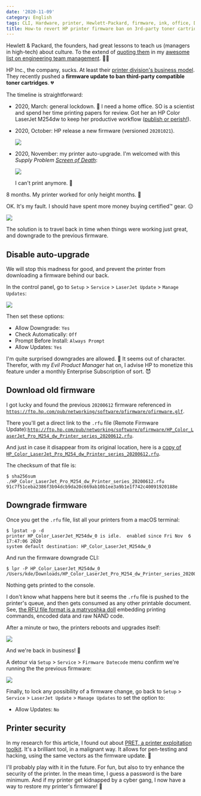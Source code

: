 ```yaml
---
date: '2020-11-09'
category: English
tags: CLI, Hardware, printer, Hewlett-Packard, firmware, ink, office, DRM, macOS, toner
title: How-to revert HP printer firmware ban on 3rd-party toner cartridges
---
```


Hewlett & Packard, the founders, had great lessons to teach us (managers in high-tech) about culture. To the extend of [quoting them](https://github.com/kdeldycke/awesome-engineering-team-management/commit/de3e64647c911f78a37b3e54c7e46197acb061e1) in my [awesome list on engineering team management](https://github.com/kdeldycke/awesome-engineering-team-management#readme). 👨‍💼

HP Inc., the company, sucks. At least their [printer division's business model](https://news.ycombinator.com/item?id=25045024). They recently pushed a **firmware update to ban third-party compatible toner cartridges**. 💔

The timeline is straightforward:

- 2020, March: general lockdown. 🦠 I need a home office. SO is a scientist and spend her time printing papers for review. Got her an HP Color LaserJet M254dw to keep her productive workflow ([publish or perish!](https://en.wikipedia.org/wiki/Publish_or_perish)).

- 2020, October: HP release a new firmware (versioned `20201021`).

  ![]({attach}hp-laserjet-printer-20201021-firmware.jpg)

- 2020, November: my printer auto-upgrade. I'm welcomed with this *Supply Problem [Screen of Death](https://en.wikipedia.org/wiki/Screen_of_death)*:

  ![]({attach}hp-laserjet-printer-supply-problem-screen-of-death.jpg)

  I can't print anymore. 🤯

8 months. My printer worked for only height months. 😤

OK. It's my fault. I should have spent more money buying certified™ gear. 😑

![]({attach}copier-printer-meme-03.jpg)

The solution is to travel back in time when things were working just great, and downgrade to the previous firmware.

## Disable auto-upgrade

We will stop this madness for good, and prevent the printer from downloading a firmware behind our back.

In the control panel, go to `Setup` > `Service` > `LaserJet Update` > `Manage Updates`:

![]({attach}hp-laserjet-printer-manage-updates-menu.jpg)

Then set these options:

- Allow Downgrade: `Yes`
- Check Automatically: `Off`
- Prompt Before Install: `Always Prompt`
- Allow Updates: `Yes`

I'm quite surprised downgrades are allowed. 🤔 It seems out of character. Therefor, with my *Evil Product Manager* hat on, I advise HP to monetize this feature under a monthly Enterprise Subscription of sort. 😈

## Download old firmware

I got lucky and found the previous `20200612` firmware referenced in [`https://ftp.hp.com/pub/networking/software/pfirmware/pfirmware.glf`](https://ftp.hp.com/pub/networking/software/pfirmware/pfirmware.glf).

There you'll get a direct link to the `.rfu` file (Remote Firmware Update):[`http://ftp.hp.com/pub/networking/software/pfirmware/HP_Color_LaserJet_Pro_M254_dw_Printer_series_20200612.rfu`](http://ftp.hp.com/pub/networking/software/pfirmware/HP_Color_LaserJet_Pro_M254_dw_Printer_series_20200612.rfu).

And just in case it disappear from its original location, here is a [copy of `HP_Color_LaserJet_Pro_M254_dw_Printer_series_20200612.rfu`]({attach}HP_Color_LaserJet_Pro_M254_dw_Printer_series_20200612.rfu).

The checksum of that file is:

```shell-session
$ sha256sum ./HP_Color_LaserJet_Pro_M254_dw_Printer_series_20200612.rfu
91c7f51ceba2386f3b94dcb9da20c669ab10b1ee3a9b1e1f742c40091920188e
```

## Downgrade firmware

Once you get the `.rfu` file, list all your printers from a macOS terminal:

```shell-session
$ lpstat -p -d
printer HP_Color_LaserJet_M254dw_0 is idle.  enabled since Fri Nov  6 17:47:06 2020
system default destination: HP_Color_LaserJet_M254dw_0
```

And run the firmware downgrade CLI:

```shell-session
$ lpr -P HP_Color_LaserJet_M254dw_0 /Users/kde/Downloads/HP_Color_LaserJet_Pro_M254_dw_Printer_series_20200612.rfu
```

Nothing gets printed to the console.

I don't know what happens here but it seems the `.rfu` file is pushed to the printer's queue, and then gets consumed as any other printable document. See, [the RFU file format is a matryoshka doll](https://www.jsof-tech.com/unpacking-hp-firmware-updates-part-1/) embedding printing commands, encoded data and raw NAND code.

After a minute or two, the printers reboots and upgrades itself:

![]({attach}hp-laserjet-printer-firmware-updating.jpg)

And we're back in business! 🥳

A detour via `Setup` > `Service` > `Firmware Datecode` menu confirm we're running the the previous firmware:

![]({attach}hp-laserjet-printer-20200612-firmware.jpg)

Finally, to lock any possibility of a firmware change, go back to `Setup` > `Service` > `LaserJet Update` > `Manage Updates` to set the option to:

- Allow Updates: `No`

## Printer security

In my research for this article, I found out about [PRET, a printer exploitation toolkit](https://github.com/RUB-NDS/PRET). It's a brilliant tool, in a malignant way. It allows for pen-testing and hacking, using the same vectors as the firmware update. 🤫

I'll probably play with it in the future. For fun, but also to try enhance the security of the printer. In the mean time, I guess a password is the bare minimum. And if my printer get kidnapped by a cyber gang, I now have a way to restore my printer's firmware! 😬
